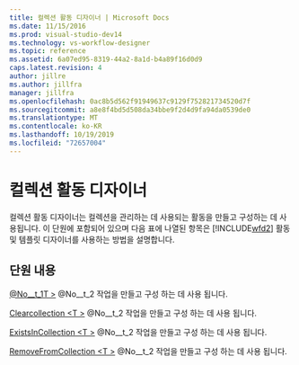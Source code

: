 ```yaml
---
title: 컬렉션 활동 디자이너 | Microsoft Docs
ms.date: 11/15/2016
ms.prod: visual-studio-dev14
ms.technology: vs-workflow-designer
ms.topic: reference
ms.assetid: 6a07ed95-8319-44a2-8a1d-b4a89f16d0d9
caps.latest.revision: 4
author: jillre
ms.author: jillfra
manager: jillfra
ms.openlocfilehash: 0ac8b5d562f91949637c9129f752821734520d7f
ms.sourcegitcommit: a8e8f4bd5d508da34bbe9f2d4d9fa94da0539de0
ms.translationtype: MT
ms.contentlocale: ko-KR
ms.lasthandoff: 10/19/2019
ms.locfileid: "72657004"
---
```

# <a name="collection-activity-designers"></a>컬렉션 활동 디자이너
컬렉션 활동 디자이너는 컬렉션을 관리하는 데 사용되는 활동을 만들고 구성하는 데 사용됩니다. 이 단원에 포함되어 있으며 다음 표에 나열된 항목은 [!INCLUDE[wfd2](../includes/wfd2-md.md)] 활동 및 템플릿 디자이너를 사용하는 방법을 설명합니다.

## <a name="in-this-section"></a>단원 내용
 [@No__t_1T >](../workflow-designer/addtocollection-t-activity-designer.md) @No__t_2 작업을 만들고 구성 하는 데 사용 됩니다.

 [Clearcollection \<T >](../workflow-designer/clearcollection-t-activity-designer.md) @No__t_2 작업을 만들고 구성 하는 데 사용 됩니다.

 [ExistsInCollection \<T >](../workflow-designer/existsincollection-t-activity-designer.md) @No__t_2 작업을 만들고 구성 하는 데 사용 됩니다.

 [RemoveFromCollection \<T >](../workflow-designer/removefromcollection-t-activity-designer.md) @No__t_2 작업을 만들고 구성 하는 데 사용 됩니다.